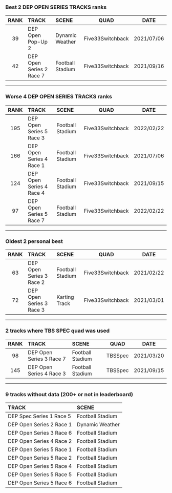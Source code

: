 ### Best 2 DEP OPEN SERIES TRACKS ranks
|RANK|TRACK|SCENE|QUAD|DATE|
|:---:|:---|:---|:---:|:---:|
|39|DEP Open Pop-Up 2|Dynamic Weather|Five33Switchback|2021/07/06|
|42|DEP Open Series 2 Race 7|Football Stadium|Five33Switchback|2021/09/16|
---
### Worse 4 DEP OPEN SERIES TRACKS ranks
|RANK|TRACK|SCENE|QUAD|DATE|
|:---:|:---|:---|:---:|:---:|
|195|DEP Open Series 5 Race 3|Football Stadium|Five33Switchback|2022/02/22|
|166|DEP Open Series 4 Race 1|Football Stadium|Five33Switchback|2021/07/06|
|124|DEP Open Series 4 Race 4|Football Stadium|Five33Switchback|2021/09/15|
|97|DEP Open Series 5 Race 7|Football Stadium|Five33Switchback|2022/02/22|
---
### Oldest 2 personal best
|RANK|TRACK|SCENE|QUAD|DATE|
|:---:|:---|:---|:---:|:---:|
|63|DEP Open Series 3 Race 2|Football Stadium|Five33Switchback|2021/02/22|
|72|DEP Open Series 3 Race 3|Karting Track|Five33Switchback|2021/03/01|
---
### 2 tracks where TBS SPEC quad was used
|RANK|TRACK|SCENE|QUAD|DATE|
|:---:|:---|:---|:---:|:---:|
|98|DEP Open Series 3 Race 7|Football Stadium|TBSSpec|2021/03/20|
|145|DEP Open Series 4 Race 3|Football Stadium|TBSSpec|2021/09/15|
---
### 9 tracks without data (200+ or not in leaderboard)
|TRACK|SCENE|
|:---|:---|
|DEP Spec Series 1 Race 5|Football Stadium|
|DEP Open Series 2 Race 1|Dynamic Weather|
|DEP Open Series 3 Race 6|Football Stadium|
|DEP Open Series 4 Race 2|Football Stadium|
|DEP Open Series 5 Race 1|Football Stadium|
|DEP Open Series 5 Race 2|Football Stadium|
|DEP Open Series 5 Race 4|Football Stadium|
|DEP Open Series 5 Race 5|Football Stadium|
|DEP Open Series 5 Race 6|Football Stadium|
